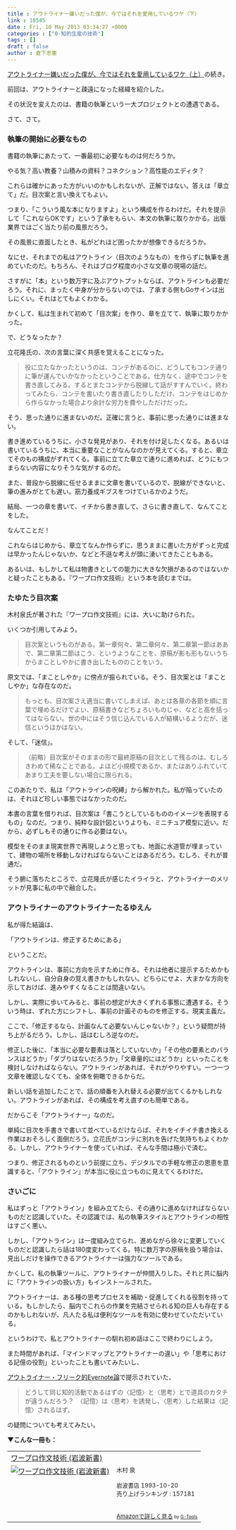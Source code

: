 ```yaml
---
title : アウトライナー嫌いだった僕が、今ではそれを愛用しているワケ（下）　
link : 10545
date : Fri, 10 May 2013 03:34:27 +0000
categories : ["0-知的生産の技術"]
tags : []
draft : false
author : 倉下忠憲
---
```


<a href="https://rashita.net/blog/?p=10539" target="_blank">アウトライナー嫌いだった僕が、今ではそれを愛用しているワケ（上）</a>の続き。

前回は、アウトライナーと疎遠になった経緯を紹介した。

その状況を変えたのは、書籍の執筆という一大プロジェクトとの遭遇である。

さて、さて。

<H3>執筆の開始に必要なもの</H3>書籍の執筆にあたって、一番最初に必要なものは何だろうか。

やる気？高い教養？山積みの資料？コネクション？高性能のエディタ？

これらは確かにあった方がいいのかもしれないが、正解ではない。答えは「章立て」だ。目次案と言い換えてもよい。

つまり、「こういう風な本になりますよ」という構成を作るわけだ。それを提示して「これならOKです」という了承をもらい、本文の執筆に取りかかる。出版業界ではごく当たり前の風景だろう。

その風景に直面したとき、私がどれほど困ったかが想像できるだろうか。

なにせ、それまでの私はアウトライン（目次のようなもの）を作らずに執筆を進めていたのだ。もちろん、それはブログ程度の小さな文章の現場の話だ。

さすがに「本」という数万字に及ぶアウトプットならば、アウトラインも必要だろう。それに、まったく中身が分からないのでは、了承する側もGoサインは出しにくい。それはとてもよくわかる。

かくして、私は生まれて初めて「目次案」を作り、章を立てて、執筆に取りかかった。

で、どうなったか？

立花隆氏の、次の言葉に深く共感を覚えることになった。

<blockquote>
役に立たなかったというのは、コンテがあるのに、どうしてもコンテ通りに筆が運んでいかなかったということである。仕方なく、途中でコンテを書き直してみる。するとまたコンテから脱線して話がすすんでいく。終わってみたら、コンテを書いたり書き直したりしただけ、コンテをはじめから作らなかった場合より余計な労力を費やしただけだった。 
</blockquote>

そう、思った通りに進まないのだ。正確に言うと、事前に思った通りには進まない。

書き進めているうちに、小さな発見があり、それを付け足したくなる。あるいは書いているうちに、本当に重要なことがなんなのかが見えてくる。すると、章立てそのもの構成がずれてくる。事前に立てた章立て通りに進めれば、どうにもつまらない内容になりそうな気がするのだ。

また、普段から脱線に任せるままに文章を書いているので、脱線ができないと、筆の進みがとても遅い。筋力養成ギブスをつけているかのようだ。

結局、一つの章を書いて、イチから書き直して、さらに書き直して、なんてことをした。

なんてことだ！

これならはじめから、章立てなんか作らずに、思うままに書いた方がずっと完成は早かったんじゃないか、などと不遜な考えが頭に湧いてきたこともある。

あるいは、もしかして私は物書きとしての能力に大きな欠損があるのではないかと疑ったこともある。『ワープロ作文技術』という本を読むまでは。

<H3>たゆたう目次案</H3>木村泉氏が著された『ワープロ作文技術』には、大いに助けられた。

いくつか引用してみよう。

<blockquote>
目次案というものがある。第一章何々、第二章何々、第二章第一節はああで、第二章第二節はこう、というようなことを、原稿が影も形もないうちからまことしやかに書き出したもののことをいう。
</blockquote>

原文では、「まことしやか」に傍点が振られている。そう、目次案とは「まことしやか」な存在なのだ。

<blockquote>
もっとも、目次案さえ適当に書いてしまえば、あとは各章の各節を順に言葉で埋めるだけでよい、原稿書きなどちょろいものじゃ、などと高を括ってはならない。世の中にはそう信じ込んでいる人が結構いるようだが、迷信というほかはない。
</blockquote>

そして、「迷信」。

<blockquote>
（前略）目次案がそのままの形で最終原稿の目次として残るのは、むしろきわめて稀なことである。よほど小規模であるか、またはありふれていてあまり工夫を要しない場合に限られる。
</blockquote>

このあたりで、私は「アウトラインの呪縛」から解かれた。私が陥っていたのは、それほど珍しい事態ではなかったのだ。

本書の言葉を借りれば、目次案は「書こうとしているもののイメージを表現するもの」なのだ。つまり、純粋な設計図というよりも、ミニチュア模型に近い。だから、必ずしもその通りに作る必要はない。

模型をそのまま現実世界で再現しようと思っても、地面に水道管が埋まっていて、建物の場所を移動しなければならないことはあるだろう。むしろ、それが普通だ。

そう腑に落ちたところで、立花隆氏が感じたイライラと、アウトライナーのメリットが見事に私の中で融合した。

<H3>アウトライナーのアウトライナーたるゆえん</H3>私が得た結論は、

「アウトラインは、修正するためにある」

ということだ。

アウトラインは、事前に方向を示すために作る。それは他者に提示するためかもしれないし、自分自身の覚え書きかもしれない。どちらにせよ、大まかな方向を示しておけば、進みやすくなることは間違いない。

しかし、実際に歩いてみると、事前の想定が大きくずれる事態に遭遇する。そういう時は、ずれた方にシフトし、事前の計画そのものを修正する。現実主義だ。

ここで、「修正するなら、計画なんて必要ないんじゃないか？」という疑問が持ち上がるだろう。しかし、話はむしろ逆なのだ。

修正した後に、「本当に必要な要素は落としていないか」「その他の要素とのバランスはどうか」「ダブりはないだろうか」「文章量的にはどうか」といったことを検討しなければならない。アウトラインがあれば、それがやりやすい。一つ一つ文章を確認しなくても、全体を俯瞰できるからだ。

新しい話を追加したことで、話の順番を入れ替える必要が出てくるかもしれない。アウトラインがあれば、その構成を考え直すのも簡単である。

だからこそ「アウトライナー」なのだ。

単純に目次を手書きで書いて並べているだけならば、それをイチイチ書き換える作業はおそろしく面倒だろう。立花氏がコンテに別れを告げた気持ちもよくわかる。しかし、アウトライナーを使っていれば、そんな手間は極小で済む。

つまり、修正されるものという前提に立ち、デジタルでの手軽な修正の恩恵を意識すると、「アウトライン」が本当に役に立つものに見えてくるわけだ。

<H3>さいごに</H3>私はずっと「アウトライン」を組み立てたら、その通りに進めなければならないものだと認識していた。その認識では、私の執筆スタイルとアウトラインの相性はすごく悪い。

しかし、「アウトライン」は一度組み立てられ、進めながら徐々に変更していくものだと認識したら話は180度変わってくる。特に数万字の原稿を扱う場合は、見出しだけを操作できるアウトライナーは強力なツールである。

かくして、私の執筆ツールに、アウトライナーが仲間入りした。それと共に脳内に「アウトラインの扱い方」もインストールされた。

アウトライナーは、ある種の思考プロセスを補助・促進してくれる役割を持っている。もしかしたら、脳内でこれらの作業を完結させられる知の巨人も存在するのかもしれないが、凡人たる私は便利なツールを有効に使わせていただいている。

というわけで、私とアウトライナーの馴れ初め話はここで終わりにしよう。

また時間があれば、「マインドマップとアウトライナーの違い」や「思考における記億の役割」といったことも書いてみたいし、

<a href="http://takpluspluslog.blog.so-net.ne.jp/2013-05-05" target="_blank">アウトライナー・フリーク的Evernote論</a>で提示されていた、

<blockquote>
どうして同じ知的活動であるはずの〈記憶〉と〈思考〉とで道具のカタチが違うんだろう？　〈記憶〉は〈思考〉を誘発し、〈思考〉した結果は〈記憶〉されるはず。
</blockquote>

の疑問についても考えてみたい。

<strong>▼こんな一冊も：</strong>

<table  border="0" cellpadding="5"><tr><td colspan="2"><a href="http://www.amazon.co.jp/%E3%83%AF%E3%83%BC%E3%83%97%E3%83%AD%E4%BD%9C%E6%96%87%E6%8A%80%E8%A1%93-%E5%B2%A9%E6%B3%A2%E6%96%B0%E6%9B%B8-%E6%9C%A8%E6%9D%91-%E6%B3%89/dp/4004303060%3FSubscriptionId%3D15SMZCTB9V8NGR2TW082%26tag%3Drashita1000-22%26linkCode%3Dxm2%26camp%3D2025%26creative%3D165953%26creativeASIN%3D4004303060" target="_blank">ワープロ作文技術 (岩波新書)</a><img src="http://www.assoc-amazon.jp/e/ir?t=rashita1000-22&l=ur2&o=9" width="1" height="1" style="border: none;" alt="" /></td></tr><tr><td valign="top"><a href="http://www.amazon.co.jp/%E3%83%AF%E3%83%BC%E3%83%97%E3%83%AD%E4%BD%9C%E6%96%87%E6%8A%80%E8%A1%93-%E5%B2%A9%E6%B3%A2%E6%96%B0%E6%9B%B8-%E6%9C%A8%E6%9D%91-%E6%B3%89/dp/4004303060%3FSubscriptionId%3D15SMZCTB9V8NGR2TW082%26tag%3Drashita1000-22%26linkCode%3Dxm2%26camp%3D2025%26creative%3D165953%26creativeASIN%3D4004303060" target="_blank"><img src="http://ecx.images-amazon.com/images/I/417zJkLdlZL._SL160_.jpg" border="0" alt="ワープロ作文技術 (岩波新書)" /></a></td><td valign="top"><font size="-1">木村 泉 <br /><br />岩波書店  1993-10-20<br />売り上げランキング : 157181<br /><br /><br /><a href="http://www.amazon.co.jp/%E3%83%AF%E3%83%BC%E3%83%97%E3%83%AD%E4%BD%9C%E6%96%87%E6%8A%80%E8%A1%93-%E5%B2%A9%E6%B3%A2%E6%96%B0%E6%9B%B8-%E6%9C%A8%E6%9D%91-%E6%B3%89/dp/4004303060%3FSubscriptionId%3D15SMZCTB9V8NGR2TW082%26tag%3Drashita1000-22%26linkCode%3Dxm2%26camp%3D2025%26creative%3D165953%26creativeASIN%3D4004303060" target="_blank">Amazonで詳しく見る</a></font><font size="-2"> by <a href="http://www.goodpic.com/mt/aws/index.html" >G-Tools</a></font></td></tr></table>
